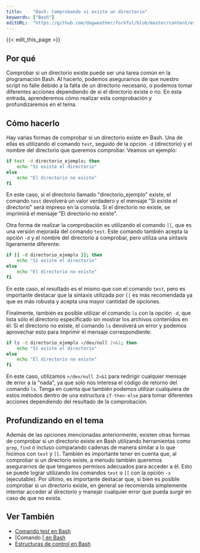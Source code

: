 ```yaml
---
title:    "Bash: Comprobando si existe un directorio"
keywords: ["Bash"]
editURL:  "https://github.com/dogweather/forkful/blob/master/content/es/bash/checking-if-a-directory-exists.md"
---
```


{{< edit_this_page >}}

## Por qué

Comprobar si un directorio existe puede ser una tarea común en la programación Bash. Al hacerlo, podemos asegurarnos de que nuestro script no falle debido a la falta de un directorio necesario, o podemos tomar diferentes acciones dependiendo de si el directorio existe o no. En esta entrada, aprenderemos cómo realizar esta comprobación y profundizaremos en el tema.

## Cómo hacerlo

Hay varias formas de comprobar si un directorio existe en Bash. Una de ellas es utilizando el comando `test`, seguido de la opción `-d` (directorio) y el nombre del directorio que queremos comprobar. Veamos un ejemplo:

```Bash
if test -d directorio_ejemplo; then
    echo "Sí existe el directorio"
else 
    echo "El directorio no existe"
fi
```

En este caso, si el directorio llamado "directorio_ejemplo" existe, el comando `test` devolverá un valor verdadero y el mensaje "Sí existe el directorio" será impreso en la consola. Si el directorio no existe, se imprimirá el mensaje "El directorio no existe".

Otra forma de realizar la comprobación es utilizando el comando `[[`, que es una versión mejorada del comando `test`. Este comando también acepta la opción `-d` y el nombre del directorio a comprobar, pero utiliza una sintaxis ligeramente diferente:

```Bash
if [[ -d directorio_ejemplo ]]; then
    echo "Sí existe el directorio"
else 
    echo "El directorio no existe"
fi
```

En este caso, el resultado es el mismo que con el comando `test`, pero es importante destacar que la sintaxis utilizada por `[[` es más recomendada ya que es más robusta y acepta una mayor cantidad de opciones.

Finalmente, también es posible utilizar el comando `ls` con la opción `-d`, que lista sólo el directorio especificado sin mostrar los archivos contenidos en él. Si el directorio no existe, el comando `ls` devolverá un error y podemos aprovechar esto para imprimir el mensaje correspondiente:

```Bash
if ls -d directorio_ejemplo >/dev/null 2>&1; then
    echo "Sí existe el directorio"
else 
    echo "El directorio no existe"
fi
```

En este caso, utilizamos `>/dev/null 2>&1` para redirigir cualquier mensaje de error a la "nada", ya que solo nos interesa el código de retorno del comando `ls`.
Tenga en cuenta que también podemos utilizar cualquiera de estos métodos dentro de una estructura `if-then-else` para tomar diferentes acciones dependiendo del resultado de la comprobación.

## Profundizando en el tema

Además de las opciones mencionadas anteriormente, existen otras formas de comprobar si un directorio existe en Bash utilizando herramientas como `grep`, `find` o incluso comparando cadenas de manera similar a lo que hicimos con `test` y `[[`.
También es importante tener en cuenta que, al comprobar si un directorio existe, a menudo también queremos asegurarnos de que tengamos permisos adecuados para acceder a él. Esto se puede lograr utilizando los comandos `test` o `[[` con la opción `-x` (ejecutable).
Por último, es importante destacar que, si bien es posible comprobar si un directorio existe, en general se recomienda simplemente intentar acceder al directorio y manejar cualquier error que pueda surgir en caso de que no exista.

## Ver También

- [Comando test en Bash](https://linux.die.net/man/1/test)
- [Comando [[ en Bash](https://www.tldp.org/LDP/abs/html/special-chars.html#BRACKETSREF) 
- [Estructuras de control en Bash](https://www.tldp.org/LDP/Bash-Beginners-Guide/html/sect_07_01.html)